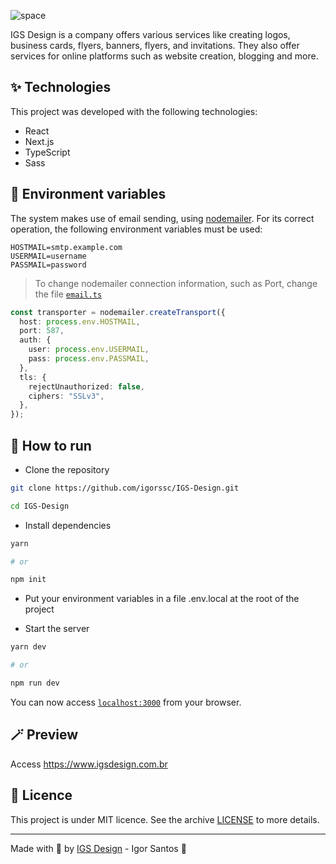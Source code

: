 ![space](https://user-images.githubusercontent.com/26682297/191368584-c36a95f6-f4d1-428c-8014-c22f89fae56a.jpg)

IGS Design is a company offers various services like creating logos, business cards, flyers, banners, flyers, and invitations. They also offer services for online platforms such as website creation, blogging and more.

## ✨ Technologies

This project was developed with the following technologies:

- React
- Next.js
- TypeScript
- Sass

## 🔐 Environment variables

The system makes use of email sending, using [nodemailer](https://nodemailer.com/). For its correct operation, the following environment variables must be used:

```
HOSTMAIL=smtp.example.com
USERMAIL=username
PASSMAIL=password
```

> To change nodemailer connection information, such as Port, change the file [`email.ts`](/src/pages/api/email.ts)

```ts
const transporter = nodemailer.createTransport({
  host: process.env.HOSTMAIL,
  port: 587,
  auth: {
    user: process.env.USERMAIL,
    pass: process.env.PASSMAIL,
  },
  tls: {
    rejectUnauthorized: false,
    ciphers: "SSLv3",
  },
});
```

## 🚀 How to run

- Clone the repository

```bash
git clone https://github.com/igorssc/IGS-Design.git

cd IGS-Design
```

- Install dependencies

```bash
yarn

# or

npm init
```

- Put your environment variables in a file .env.local at the root of the project

- Start the server

```bash
yarn dev

# or

npm run dev
```

You can now access [`localhost:3000`](http://localhost:3000) from your browser.

## 🪄 Preview

Access <https://www.igsdesign.com.br>

## 📝 Licence

This project is under MIT licence. See the archive [LICENSE](LICENSE.md) to more details.

---

Made with 💜 by [IGS Design](https://igsdesign.com.br) - Igor Santos 👋
